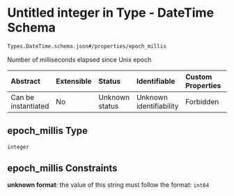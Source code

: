 # Untitled integer in Type - DateTime Schema

```txt
Types.DateTime.schema.json#/properties/epoch_millis
```

Number of milliseconds elapsed since Unix epoch

| Abstract            | Extensible | Status         | Identifiable            | Custom Properties | Additional Properties | Access Restrictions | Defined In                                                                        |
| :------------------ | :--------- | :------------- | :---------------------- | :---------------- | :-------------------- | :------------------ | :-------------------------------------------------------------------------------- |
| Can be instantiated | No         | Unknown status | Unknown identifiability | Forbidden         | Allowed               | none                | [DateTime.schema.json*](../out/types/DateTime.schema.json "open original schema") |

## epoch_millis Type

`integer`

## epoch_millis Constraints

**unknown format**: the value of this string must follow the format: `int64`
